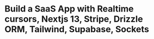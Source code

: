 # Build a SaaS App with Realtime cursors, Nextjs 13, Stripe, Drizzle ORM, Tailwind, Supabase, Sockets
